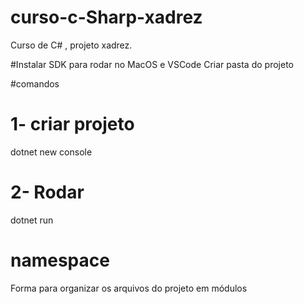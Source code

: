 # curso-c-Sharp-xadrez
Curso de C# , projeto xadrez.

#Instalar SDK para rodar no MacOS e VSCode
Criar pasta do projeto  

#comandos 
# 1- criar projeto 
dotnet new console 
# 2- Rodar
dotnet run

# namespace
Forma para organizar os arquivos do projeto em módulos



